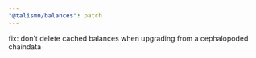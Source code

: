 ```yaml
---
"@talismn/balances": patch
---
```


fix: don't delete cached balances when upgrading from a cephalopoded chaindata
